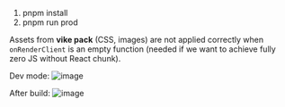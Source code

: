 1. pnpm install
2. pnpm run prod

Assets from **vike pack** (CSS, images) are not applied correctly when `onRenderClient` is an empty function (needed if we want to achieve fully zero JS without React chunk).

Dev mode:
![image](https://github.com/vikejs/vike/assets/90694123/6417d438-bdd5-4403-bdcf-f5422eecbb69)

After build:
![image](https://github.com/vikejs/vike/assets/90694123/2edf4e1d-97e4-4b9b-af83-f79c3be371e7)
